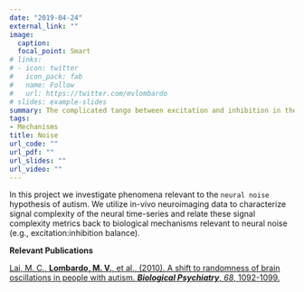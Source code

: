 ```yaml
---
date: "2019-04-24"
external_link: ""
image:
  caption:
  focal_point: Smart
# links:
# - icon: twitter
#   icon_pack: fab
#   name: Follow
#   url: https://twitter.com/mvlombardo
# slides: example-slides
summary: The complicated tango between excitation and inhibition in the brain.
tags:
- Mechanisms
title: Noise
url_code: ""
url_pdf: ""
url_slides: ""
url_video: ""
---
```


In this project we investigate phenomena relevant to the `neural noise` hypothesis of autism. We utilize in-vivo neuroimaging data to characterize signal complexity of the neural time-series and relate these signal complexity metrics back to biological mechanisms relevant to neural noise (e.g., excitation:inhibition balance).

**Relevant Publications**

[Lai, M. C., **Lombardo, M. V.**, et al., (2010). A shift to randomness of brain oscillations in people with autism. ***Biological Psychiatry***, *68*, 1092-1099.](https://www.sciencedirect.com/science/article/pii/S0006322310007080)
